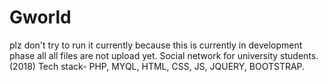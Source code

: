 # Gworld
 plz don't try to run it currently because this is currently in development phase all all files are not upload yet.
Social network for university students.(2018) Tech stack- PHP, MYQL, HTML, CSS, JS, JQUERY, BOOTSTRAP.
